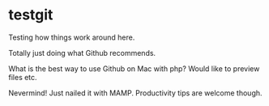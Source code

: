 # testgit
Testing how things work around here.

Totally just doing what Github recommends.

What is the best way to use Github on Mac with php? Would like to preview files etc.

Nevermind! Just nailed it with MAMP. Productivity tips are welcome though.
